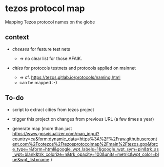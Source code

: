 # tezos protocol map
Mapping Tezos protocol names on the globe


## context
* *cheeses* for feature test nets 
    * => no clear list for those AFAIK.

* *cities* for protocols testnets and protocols applied on mainnet 
    * => cf. https://tezos.gitlab.io/protocols/naming.html
    * can be mapped :-) 


## To-do 
- script to extract cities from tezos project
- trigger this project on changes from previous URL (a few times a year)

- generate map (more than just https://www.gpsvisualizer.com/map_input?country=ca&form:dynamic_data=https%3A%2F%2Fraw.githubusercontent.com%2Fcotezos%2Ftezosprotocolmap%2Fmain%2Ftezos.gpx&force_type=r&form=html&google_wpt_labels=1&google_wpt_sym=pin&trk_as_wpt=blank&trk_colorize=n&trk_opacity=100&units=metric&wpt_color=blue&wpt_list=name )
